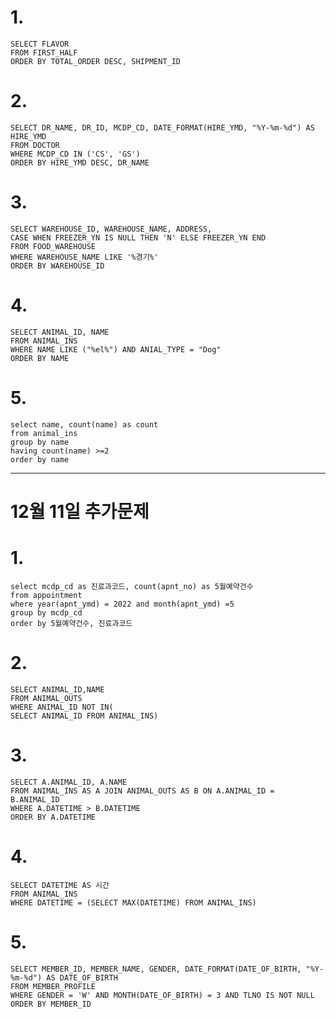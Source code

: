 # 1.
```mariadb
SELECT FLAVOR
FROM FIRST_HALF
ORDER BY TOTAL_ORDER DESC, SHIPMENT_ID
```

# 2. 
```mariadb
SELECT DR_NAME, DR_ID, MCDP_CD, DATE_FORMAT(HIRE_YMD, "%Y-%m-%d") AS HIRE_YMD
FROM DOCTOR
WHERE MCDP_CD IN ('CS', 'GS')
ORDER BY HIRE_YMD DESC, DR_NAME
```

# 3.
```mariadb
SELECT WAREHOUSE_ID, WAREHOUSE_NAME, ADDRESS,
CASE WHEN FREEZER_YN IS NULL THEN 'N' ELSE FREEZER_YN END
FROM FOOD_WAREHOUSE
WHERE WAREHOUSE_NAME LIKE '%경기%'
ORDER BY WAREHOUSE_ID
```

# 4.
```mariadb
SELECT ANIMAL_ID, NAME
FROM ANIMAL_INS
WHERE NAME LIKE ("%el%") AND ANIAL_TYPE = "Dog"
ORDER BY NAME
```

# 5.
```mariadb
select name, count(name) as count
from animal_ins
group by name
having count(name) >=2
order by name
```

---

# 12월 11일 추가문제

# 1. 
```mariadb
select mcdp_cd as 진료과코드, count(apnt_no) as 5월예약건수
from appointment
where year(apnt_ymd) = 2022 and month(apnt_ymd) =5
group by mcdp_cd
order by 5월예약건수, 진료과코드
```

# 2.
```mariadb
SELECT ANIMAL_ID,NAME 
FROM ANIMAL_OUTS 
WHERE ANIMAL_ID NOT IN(
SELECT ANIMAL_ID FROM ANIMAL_INS)
```

# 3.
```mariadb
SELECT A.ANIMAL_ID, A.NAME
FROM ANIMAL_INS AS A JOIN ANIMAL_OUTS AS B ON A.ANIMAL_ID = B.ANIMAL_ID
WHERE A.DATETIME > B.DATETIME
ORDER BY A.DATETIME
```

# 4. 
```mariadb
SELECT DATETIME AS 시간 
FROM ANIMAL_INS
WHERE DATETIME = (SELECT MAX(DATETIME) FROM ANIMAL_INS)
```

# 5.
```mariadb
SELECT MEMBER_ID, MEMBER_NAME, GENDER, DATE_FORMAT(DATE_OF_BIRTH, "%Y-%m-%d") AS DATE_OF_BIRTH
FROM MEMBER_PROFILE
WHERE GENDER = 'W' AND MONTH(DATE_OF_BIRTH) = 3 AND TLNO IS NOT NULL 
ORDER BY MEMBER_ID
```